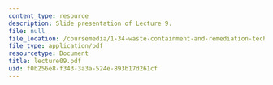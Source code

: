 ```yaml
---
content_type: resource
description: Slide presentation of Lecture 9.
file: null
file_location: /coursemedia/1-34-waste-containment-and-remediation-technology-spring-2004/f0b256e8f3433a3a524e893b17d261cf_lecture09.pdf
file_type: application/pdf
resourcetype: Document
title: lecture09.pdf
uid: f0b256e8-f343-3a3a-524e-893b17d261cf
---
```

